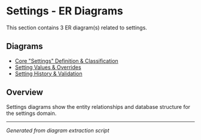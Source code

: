# Settings - ER Diagrams

This section contains 3 ER diagram(s) related to settings.

## Diagrams

- [Core "Settings" Definition & Classification](core_settings_definition_classification.md)
- [Setting Values & Overrides](setting_values_overrides.md)
- [Setting History & Validation](setting_history_validation.md)

## Overview

Settings diagrams show the entity relationships and database structure for the settings domain.

---
*Generated from diagram extraction script*
